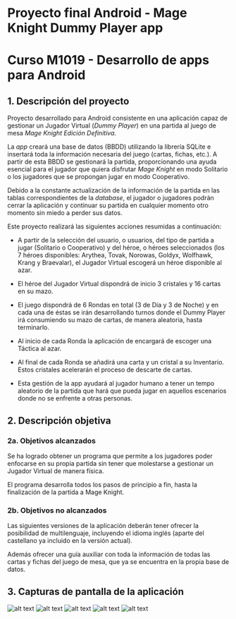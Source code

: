 # Proyecto final Android - Mage Knight Dummy Player app
# Curso M1019 - Desarrollo de apps para Android

## 1.	Descripción del proyecto

Proyecto desarrollado para Android consistente en una aplicación capaz de gestionar un Jugador Virtual (*Dummy Player*) en una partida al juego de mesa *Mage Knight Edición Definitiva*.

La *app* creará una base de datos (BBDD) utilizando la librería SQLite e insertará toda la información necesaria del juego (cartas, fichas, etc.). A partir de esta BBDD se gestionará la partida, proporcionando una ayuda esencial para el jugador que quiera disfrutar *Mage Knight* en modo Solitario o los jugadores que se propongan jugar en modo Cooperativo.

Debido a la constante actualización de la información de la partida en las tablas correspondientes de la *database*, el jugador o jugadores podrán cerrar la aplicación y continuar su partida en cualquier momento otro momento sin miedo a perder sus datos.

Este proyecto realizará las siguientes acciones resumidas a continuación:

-	A partir de la selección del usuario, o usuarios, del tipo de partida a jugar (Solitario o Cooperativo) y del héroe, o héroes seleccionados (los 7 héroes disponibles: Arythea, Tovak, Norowas, Goldyx, Wolfhawk, Krang y Braevalar), el Jugador Virtual escogerá un héroe disponible al azar.

-	El héroe del Jugador Virtual dispondrá de inicio 3 cristales y 16 cartas en su mazo.

-	El juego dispondrá de 6 Rondas en total (3 de Día y 3 de Noche) y en cada una de éstas se irán desarrollando turnos donde el Dummy Player irá consumiendo su mazo de cartas, de manera aleatoria, hasta terminarlo. 

-	Al inicio de cada Ronda la aplicación de encargará de escoger una Táctica al azar.

-	Al final de cada Ronda se añadirá una carta y un cristal a su Inventario. Estos cristales acelerarán el proceso de descarte de cartas.

-	Esta gestión de la app ayudará al jugador humano a tener un tempo aleatorio de la partida que hará que pueda jugar en aquellos escenarios donde no se enfrente a otras personas.


## 2.	Descripción objetiva
### 2a. Objetivos alcanzados

Se ha logrado obtener un programa que permite a los jugadores poder enfocarse en su propia partida sin tener que molestarse a gestionar un Jugador Virtual de manera física.

El programa desarrolla todos los pasos de principio a fin, hasta la finalización de la partida a Mage Knight.

### 2b. Objetivos no alcanzados

Las siguientes versiones de la aplicación deberán tener ofrecer la posibilidad de multilenguaje, incluyendo el idioma inglés (aparte del castellano ya incluido en la versión actual).

Además ofrecer una guía auxiliar con toda la información de todas las cartas y fichas del juego de mesa, que ya se encuentra en la propia base de datos.


## 3.	Capturas de pantalla de la aplicación


![alt text](https://github.com/Alfonfdez/afrmageknight/blob/master/mageknightdummyplayer/src/main/res/drawable/capturamageknightappantallainicial.jpg)
![alt text](https://github.com/Alfonfdez/afrmageknight/blob/master/mageknightdummyplayer/src/main/res/drawable/capturamageknightappjugarpartida.jpg)
![alt text](https://github.com/Alfonfdez/afrmageknight/blob/master/mageknightdummyplayer/src/main/res/drawable/capturamageknightappjugarpartidaextra.jpg)
![alt text](https://github.com/Alfonfdez/afrmageknight/blob/master/mageknightdummyplayer/src/main/res/drawable/capturamageknightappjugarpartidaextras.jpg)
![alt text](https://github.com/Alfonfdez/afrmageknight/blob/master/mageknightdummyplayer/src/main/res/drawable/capturamageknightappseleccionheroe.jpg)
